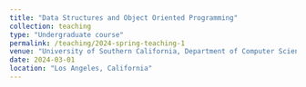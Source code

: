 ```yaml
---
title: "Data Structures and Object Oriented Programming"
collection: teaching
type: "Undergraduate course"
permalink: /teaching/2024-spring-teaching-1
venue: "University of Southern California, Department of Computer Science"
date: 2024-03-01
location: "Los Angeles, California"
---
```


<!-- This is a description of a teaching experience. You can use markdown like any other post. -->

